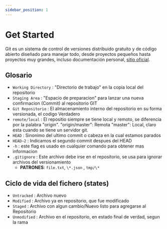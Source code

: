 ```yaml
---
sidebar_position: 1
---
```


# Get Started

Git es un sistema de control de versiones distribuido gratuito y de código abierto diseñado para manejar todo, desde proyectos pequeños hasta proyectos muy grandes, incluso documentación personal, [sitio oficial].

## Glosario

- `Working Directory` : "Directorio de trabajo" en la copia local del repositorio
- `Staging Area` : "Espacio de preparacion" para lanzar una nueva confirmacion (Commit) al repositorio GIT
- `Git Repositorio` : El almacenamiento interno del repositorio en su forma versionada, el codigo Verdadero
- `remote/local` : El repositio siempre se tiene local y remoto, se diferencia por la palabra "origin". "origin/master": Remota "master": Local, claro esta cuando se tiene un servidor git.
- `HEAD` : Sinonimo del ultimo commit o cabeza en la cual estamos parados
- `HEAD~2` : Indicamos el segundo commit despues del HEAD
- `-h` : este flag es usado en cualquier comando para obtener mas informacion
- `.gitignore` : Este archivo debe irse en el repositorio, se usa para ignorar archivos del versionamiento
  - **PATRONES**: `file.txt`, `\*.json` , `tmp/\*`

## Ciclo de vida del fichero (states)

- `Untracked` : Archivo nuevo
- `Modified` : Archivo ya en repositorio, que fue modificado
- `Staged` : Archivo con algun cambio/Nuevo listo para agregarse al Repositorio
- `Unmodified` : Archivo en el repositorio, en estado final de verdad, segun la rama

<!-- assets -->

<!-- link's -->

[sitio oficial]: https://git-scm.com/

<!-- Imagen -->
